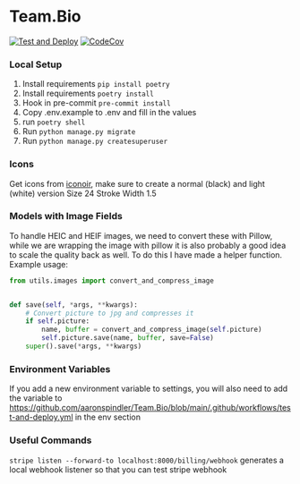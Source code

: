 # Team.Bio

[![Test and Deploy](https://github.com/aaronspindler/Team.Bio/actions/workflows/test-and-deploy.yml/badge.svg)](https://github.com/aaronspindler/Team.Bio/actions/workflows/test-and-deploy.yml)
[![CodeCov](https://codecov.io/gh/aaronspindler/Team.Bio/branch/main/graph/badge.svg?token=V0KWJT21BP)](https://codecov.io/gh/aaronspindler/Team.Bio)

### Local Setup

1. Install requirements `pip install poetry`
2. Install requirements `poetry install`
3. Hook in pre-commit `pre-commit install`
4. Copy .env.example to .env and fill in the values
5. run `poetry shell`
6. Run `python manage.py migrate`
7. Run `python manage.py createsuperuser`

### Icons

Get icons from [iconoir](https://iconoir.com), make sure to create a normal (black) and light (white) version
Size 24
Stroke Width 1.5

### Models with Image Fields

To handle HEIC and HEIF images, we need to convert these with Pillow, while we are wrapping the image with pillow it is also probably a good idea to scale the quality back as well. To do this I have made a helper function.
Example usage:

```python
from utils.images import convert_and_compress_image


def save(self, *args, **kwargs):
    # Convert picture to jpg and compresses it
    if self.picture:
        name, buffer = convert_and_compress_image(self.picture)
        self.picture.save(name, buffer, save=False)
    super().save(*args, **kwargs)
```

### Environment Variables

If you add a new environment variable to settings, you will also need to add the variable to https://github.com/aaronspindler/Team.Bio/blob/main/.github/workflows/test-and-deploy.yml in the env section

### Useful Commands

`stripe listen --forward-to localhost:8000/billing/webhook` generates a local webhook listener so that you can test stripe webhook